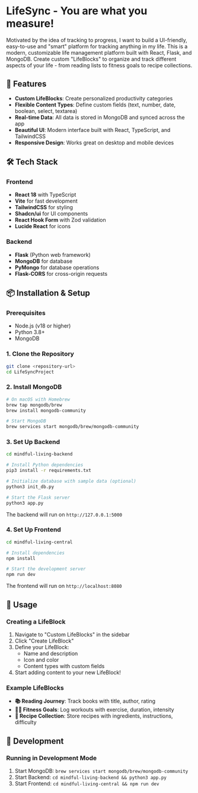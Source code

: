 # LifeSync - You are what you measure!
Motivated by the idea of tracking to progress, I want to build a UI-friendly, easy-to-use and "smart" platform for tracking anything in my life. This is a modern, customizable life management platform built with React, Flask, and MongoDB. Create custom "LifeBlocks" to organize and track different aspects of your life - from reading lists to fitness goals to recipe collections.

## 🚀 Features

- **Custom LifeBlocks**: Create personalized productivity categories
- **Flexible Content Types**: Define custom fields (text, number, date, boolean, select, textarea)
- **Real-time Data**: All data is stored in MongoDB and synced across the app
- **Beautiful UI**: Modern interface built with React, TypeScript, and TailwindCSS
- **Responsive Design**: Works great on desktop and mobile devices

## 🛠️ Tech Stack

### Frontend
- **React 18** with TypeScript
- **Vite** for fast development
- **TailwindCSS** for styling
- **Shadcn/ui** for UI components
- **React Hook Form** with Zod validation
- **Lucide React** for icons

### Backend
- **Flask** (Python web framework)
- **MongoDB** for database
- **PyMongo** for database operations
- **Flask-CORS** for cross-origin requests

## 📦 Installation & Setup

### Prerequisites
- Node.js (v18 or higher)
- Python 3.8+
- MongoDB

### 1. Clone the Repository
```bash
git clone <repository-url>
cd LifeSyncProject
```

### 2. Install MongoDB
```bash
# On macOS with Homebrew
brew tap mongodb/brew
brew install mongodb-community

# Start MongoDB
brew services start mongodb/brew/mongodb-community
```

### 3. Set Up Backend
```bash
cd mindful-living-backend

# Install Python dependencies
pip3 install -r requirements.txt

# Initialize database with sample data (optional)
python3 init_db.py

# Start the Flask server
python3 app.py
```
The backend will run on `http://127.0.0.1:5000`

### 4. Set Up Frontend
```bash
cd mindful-living-central

# Install dependencies
npm install

# Start the development server
npm run dev
```
The frontend will run on `http://localhost:8080`

## 🎯 Usage

### Creating a LifeBlock
1. Navigate to "Custom LifeBlocks" in the sidebar
2. Click "Create LifeBlock"
3. Define your LifeBlock:
   - Name and description
   - Icon and color
   - Content types with custom fields
4. Start adding content to your new LifeBlock!

### Example LifeBlocks
- **📚 Reading Journey**: Track books with title, author, rating
- **🏃‍♂️ Fitness Goals**: Log workouts with exercise, duration, intensity
- **🍳 Recipe Collection**: Store recipes with ingredients, instructions, difficulty



## 🚀 Development

### Running in Development Mode
1. Start MongoDB: `brew services start mongodb/brew/mongodb-community`
2. Start Backend: `cd mindful-living-backend && python3 app.py`
3. Start Frontend: `cd mindful-living-central && npm run dev`

